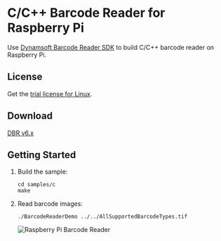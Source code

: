 # C/C++ Barcode Reader for Raspberry Pi

Use [Dynamsoft Barcode Reader SDK](http://www.dynamsoft.com/Products/Dynamic-Barcode-Reader.aspx) to build C/C++ barcode reader on Raspberry Pi. 

## License
Get the [trial license for Linux](http://www.dynamsoft.com/Downloads/Dynamic-Barcode-Reader-for-Raspberry-Pi-Download.aspx).

## Download
[DBR v6.x](https://www.dynamsoft.com/Downloads/Dynamic-Barcode-Reader-for-Raspberry-Pi-Download.aspx)

## Getting Started

1. Build the sample:

    ```
    cd samples/c
    make
    ```
2. Read barcode images:

    ```
    ./BarcodeReaderDemo ../../AllSupportedBarcodeTypes.tif
    ```

    ![Raspberry Pi Barcode Reader](https://www.codepool.biz/wp-content/uploads/2016/03/rpi_dbr_result.png)
